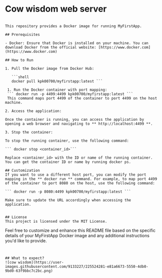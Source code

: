 # Cow wisdom web server



``` # MyFirstApp Docker Image

This repository provides a Docker image for running MyFirstApp.

## Prerequisites

- Docker: Ensure that Docker is installed on your machine. You can download Docker from the official website: [https://www.docker.com](https://www.docker.com)

## How to Run

1. Pull the Docker image from Docker Hub:

   ```shell
   docker pull kpk00700/myfirstapp:latest ```
   
 1. Run the Docker container with port mapping:
 ``` docker run -p 4499:4499 kpk00700/myfirstapp:latest ```
 This command maps port 4499 of the container to port 4499 on the host machine.

2. Access the application:

Once the container is running, you can access the application by opening a web browser and navigating to ** http://localhost:4499 **.

3. Stop the container:

To stop the running container, use the following command:

``` docker stop <container_id>```

Replace <container_id> with the ID or name of the running container. You can get the container ID or name by running docker ps.

## Customization
If you want to use a different host port, you can modify the port mapping in the ** docker run ** command. For example, to map port 4499 of the container to port 8080 on the host, use the following command:

``` docker run -p 8080:4499 kpk00700/myfirstapp:latest ```

Make sure to update the URL accordingly when accessing the application.


## License
This project is licensed under the MIT License.

``` 
Feel free to customize and enhance this README file based on the specific details of your MyFirstApp Docker image and any additional instructions you'd like to provide.
 ```


## What to expect?
![cow wisdom](https://user-images.githubusercontent.com/9133227/225524281-e81a6673-5550-4db0-9bd0-63f9bbc7c2bc.png)
